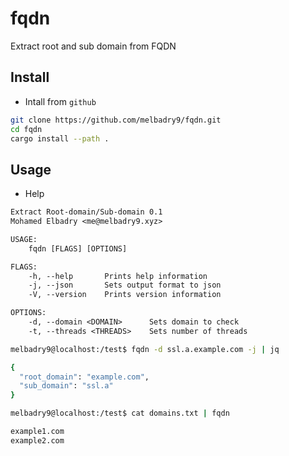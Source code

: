 # fqdn
Extract root and sub domain from FQDN

## Install


- Intall from `github`
```bash
git clone https://github.com/melbadry9/fqdn.git
cd fqdn
cargo install --path .
```

## Usage

- Help

```txt
Extract Root-domain/Sub-domain 0.1
Mohamed Elbadry <me@melbadry9.xyz>

USAGE:
    fqdn [FLAGS] [OPTIONS]

FLAGS:
    -h, --help       Prints help information
    -j, --json       Sets output format to json      
    -V, --version    Prints version information      

OPTIONS:
    -d, --domain <DOMAIN>      Sets domain to check  
    -t, --threads <THREADS>    Sets number of threads
  ```



```bash
melbadry9@localhost:/test$ fqdn -d ssl.a.example.com -j | jq

{
  "root_domain": "example.com",     
  "sub_domain": "ssl.a"
}
```


```bash
melbadry9@localhost:/test$ cat domains.txt | fqdn

example1.com
example2.com
``` 
